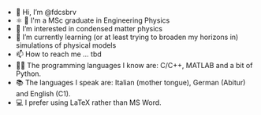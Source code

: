 - 👋 Hi, I’m @fdcsbrv
-  ⚛ 🔬 I'm a MSc graduate in Engineering Physics
- 👀 I’m interested in condensed matter physics
- 🌱 I’m currently learning (or at least trying to broaden my horizons in) simulations of physical models
- 📫 How to reach me ... tbd
- 👨‍💻 The programming languages I know are: C/C++, MATLAB and a bit of Python.
- 📚 The languages I speak are: Italian (mother tongue), German (Abitur) and English (C1).
- 💻 I prefer using LaTeX rather than MS Word.
